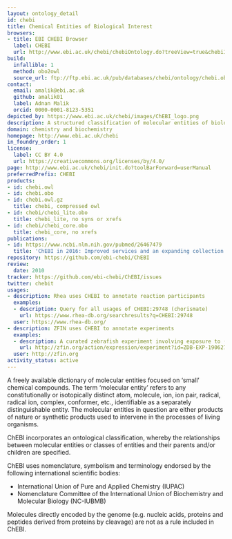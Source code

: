 ```yaml
---
layout: ontology_detail
id: chebi
title: Chemical Entities of Biological Interest
browsers:
- title: EBI CHEBI Browser
  label: CHEBI
  url: http://www.ebi.ac.uk/chebi/chebiOntology.do?treeView=true&chebiId=CHEBI:24431#graphView
build:
  infallible: 1
  method: obo2owl
  source_url: ftp://ftp.ebi.ac.uk/pub/databases/chebi/ontology/chebi.obo
contact:
  email: amalik@ebi.ac.uk
  github: amalik01
  label: Adnan Malik
  orcid: 0000-0001-8123-5351
depicted_by: https://www.ebi.ac.uk/chebi/images/ChEBI_logo.png
description: A structured classification of molecular entities of biological interest focusing on 'small' chemical compounds.
domain: chemistry and biochemistry
homepage: http://www.ebi.ac.uk/chebi
in_foundry_order: 1
license:
  label: CC BY 4.0
  url: https://creativecommons.org/licenses/by/4.0/
page: http://www.ebi.ac.uk/chebi/init.do?toolBarForward=userManual
preferredPrefix: CHEBI
products:
- id: chebi.owl
- id: chebi.obo
- id: chebi.owl.gz
  title: chebi, compressed owl
- id: chebi/chebi_lite.obo
  title: chebi_lite, no syns or xrefs
- id: chebi/chebi_core.obo
  title: chebi_core, no xrefs
publications:
- id: https://www.ncbi.nlm.nih.gov/pubmed/26467479
  title: 'ChEBI in 2016: Improved services and an expanding collection of metabolites.'
repository: https://github.com/ebi-chebi/ChEBI
review:
  date: 2010
tracker: https://github.com/ebi-chebi/ChEBI/issues
twitter: chebit
usages:
- description: Rhea uses CHEBI to annotate reaction participants
  examples:
  - description: Query for all usages of CHEBI:29748 (chorismate)
    url: https://www.rhea-db.org/searchresults?q=CHEBI:29748
  user: https://www.rhea-db.org/
- description: ZFIN uses CHEBI to annotate experiments
  examples:
  - description: A curated zebrafish experiment involving exposure to (5Z,8Z,14Z)-11,12-dihydroxyicosatrienoic acid (CHEBI:63969)
    url: http://zfin.org/action/expression/experiment?id=ZDB-EXP-190627-10
  user: http://zfin.org
activity_status: active
---
```


A freely available dictionary of molecular entities focused on ‘small’ chemical compounds.
The term ‘molecular entity’ refers to any constitutionally or isotopically distinct atom, molecule, ion, ion pair, radical, radical ion, complex, conformer, etc., identifiable as a separately distinguishable entity. The molecular entities in question are either products of nature or synthetic products used to intervene in the processes of living organisms.

ChEBI incorporates an ontological classification, whereby the relationships between molecular entities or classes of entities and their parents and/or children are specified.

ChEBI uses nomenclature, symbolism and terminology endorsed by the following international scientific bodies:

- International Union of Pure and Applied Chemistry (IUPAC)
- Nomenclature Committee of the International Union of Biochemistry and Molecular Biology (NC-IUBMB)

Molecules directly encoded by the genome (e.g. nucleic acids, proteins and peptides derived from proteins by cleavage) are not as a rule included in ChEBI.
